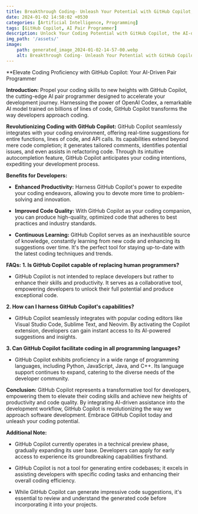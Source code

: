 ```yaml
---
title: Breakthrough Coding- Unleash Your Potential with GitHub Copilot, the AI-Powered Coding Accelerator
date: 2024-01-02 14:58:02 +0530
categories: [Artificial Intelligence, Programming]
tags: [GitHub Copilot, AI Pair Programmer]
description: Unlock Your Coding Potential with GitHub Copilot, the AI-driven pair programmer that revolutionizes software development. Accelerate your coding journey, improve code quality, and stay ahead of the curve with this innovative tool.
img_path: '/assets/'
image:
    path: generated_image_2024-01-02-14-57-00.webp
    alt: Breakthrough Coding- Unleash Your Potential with GitHub Copilot, the AI-Powered Coding Accelerator
---
```


**Elevate Coding Proficiency with GitHub Copilot: Your AI-Driven Pair Programmer

**Introduction:**
Propel your coding skills to new heights with GitHub Copilot, the cutting-edge AI pair programmer designed to accelerate your development journey. Harnessing the power of OpenAI Codex, a remarkable AI model trained on billions of lines of code, GitHub Copilot transforms the way developers approach coding.

**Revolutionizing Coding with GitHub Copilot:**
GitHub Copilot seamlessly integrates with your coding environment, offering real-time suggestions for entire functions, lines of code, and API calls. Its capabilities extend beyond mere code completion; it generates tailored comments, identifies potential issues, and even assists in refactoring code. Through its intuitive autocompletion feature, GitHub Copilot anticipates your coding intentions, expediting your development process.

**Benefits for Developers:**
- **Enhanced Productivity:**
  Harness GitHub Copilot's power to expedite your coding endeavors, allowing you to devote more time to problem-solving and innovation.

- **Improved Code Quality:**
  With GitHub Copilot as your coding companion, you can produce high-quality, optimized code that adheres to best practices and industry standards.

- **Continuous Learning:**
  GitHub Copilot serves as an inexhaustible source of knowledge, constantly learning from new code and enhancing its suggestions over time. It's the perfect tool for staying up-to-date with the latest coding techniques and trends.

**FAQs:**
**1. Is GitHub Copilot capable of replacing human programmers?**
- GitHub Copilot is not intended to replace developers but rather to enhance their skills and productivity. It serves as a collaborative tool, empowering developers to unlock their full potential and produce exceptional code.

**2. How can I harness GitHub Copilot's capabilities?**
- GitHub Copilot seamlessly integrates with popular coding editors like Visual Studio Code, Sublime Text, and Neovim. By activating the Copilot extension, developers can gain instant access to its AI-powered suggestions and insights.

**3. Can GitHub Copilot facilitate coding in all programming languages?**
- GitHub Copilot exhibits proficiency in a wide range of programming languages, including Python, JavaScript, Java, and C++. Its language support continues to expand, catering to the diverse needs of the developer community.

**Conclusion:**
GitHub Copilot represents a transformative tool for developers, empowering them to elevate their coding skills and achieve new heights of productivity and code quality. By integrating AI-driven assistance into the development workflow, GitHub Copilot is revolutionizing the way we approach software development. Embrace GitHub Copilot today and unleash your coding potential.

**Additional Note:**
- GitHub Copilot currently operates in a technical preview phase, gradually expanding its user base. Developers can apply for early access to experience its groundbreaking capabilities firsthand.

- GitHub Copilot is not a tool for generating entire codebases; it excels in assisting developers with specific coding tasks and enhancing their overall coding efficiency.

- While GitHub Copilot can generate impressive code suggestions, it's essential to review and understand the generated code before incorporating it into your projects.
